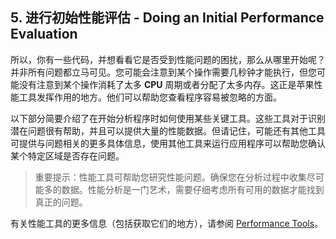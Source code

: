 ## 5. 进行初始性能评估 - Doing an Initial Performance Evaluation

所以，你有一些代码，并想看看它是否受到性能问题的困扰，那么从哪里开始呢？并非所有问题都立马可见。您可能会注意到某个操作需要几秒钟才能执行，但您可能没有注意到某个操作消耗了太多 **CPU** 周期或者分配了太多内存。这正是苹果性能工具发挥作用的地方。他们可以帮助您查看程序容易被忽略的方面。

以下部分简要介绍了在开始分析程序时如何使用某些关键工具。这些工具对于识别潜在问题很有帮助，并且可以提供大量的性能数据。但请记住，可能还有其他工具可提供与问题相关的更多具体信息，使用其他工具来运行应用程序可以帮助您确认某个特定区域是否存在问题。

> 重要提示：性能工具可帮助您研究性能问题。确保您在分析过程中收集尽可能多的数据。性能分析是一门艺术，需要仔细考虑所有可用的数据才能找到真正的问题。

有关性能工具的更多信息（包括获取它们的地方），请参阅 [Performance Tools](https://developer.apple.com/library/content/documentation/Performance/Conceptual/PerformanceOverview/PerformanceTools/PerformanceTools.html#//apple_ref/doc/uid/TP40001410-CH205-BCIIHAAJ)。
